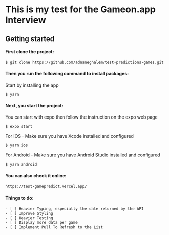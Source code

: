 # This is my test for the Gameon.app Interview

## Getting started

#### First clone the project:

```bash
$ git clone https://github.com/adnaneghalem/test-predictions-games.git
```

#### Then you run the following command to install packages:

Start by installing the app

```bash
$ yarn
```

#### Next, you start the project:

You can start with expo then follow the instruction on the expo web page

```bash
$ expo start
```
For IOS - Make sure you have Xcode installed and configured

```bash
$ yarn ios
```

For Android - Make sure you have Android Studio installed and configured

```bash
$ yarn android
```

#### You can also check it online:

```bash
https://test-gamepredict.vercel.app/
```

#### Things to do:

```bash
- [ ] Heavier Typing, especially the date returned by the API
- [ ] Improve Styling
- [ ] Heavier Testing
- [ ] Display more data per game
- [ ] Implement Pull To Refresh to the List
```
